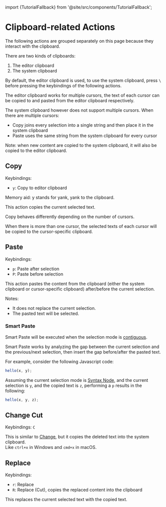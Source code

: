 import {TutorialFallback} from '@site/src/components/TutorialFallback';

# Clipboard-related Actions

The following actions are grouped separately on this page because they interact with the clipboard.

There are two kinds of clipboards:

1. The editor clipboard
2. The system clipboard

By default, the editor clipboard is used, to use the system clipboard, press
`\` before pressing the keybindings of the following actions.

The editor clipboard works for multiple cursors, the text of each cursor can be
copied to and pasted from the editor clipboard respectively.

The system clipboard however does not support multiple cursors.
When there are multiple cursors:

- Copy joins every selection into a single string and then place it in the system clipboard
- Paste uses the same string from the system clipboard for every cursor

Note: when new content are copied to the system clipboard, it will also be
copied to the editor clipboard.

## Copy

Keybindings:

- `y`: Copy to editor clipboard

Memory aid: y stands for yank, yank to the clipboard.

This action copies the current selected text.

Copy behaves differently depending on the number of cursors.

When there is more than one cursor, the selected texts of each cursor will be
copied to the cursor-specific clipboard.

## Paste

Keybindings:

- `p`: Paste after selection
- `P`: Paste before selection

This action pastes the content from the clipboard (either the system clipboard or
cursor-specific clipboard) after/before the current selection.

Notes:

- It does not replace the current selection.
- The pasted text will be selected.

### Smart Paste

Smart Paste will be executed when the selection mode is [contiguous](../selection-modes/index.md#contiguity).

Smart Paste works by analyzing the gap between the current selection and the
previous/next selection, then insert the gap before/after the pasted text.

For example, consider the following Javascript code:

```js
hello(x, y);
```

Assuming the current selection mode is [Syntax Node](../selection-modes/primary.md#syntax-node), and the current selection is `y`, and the
copied text is `z`, performing a `p` results in the following:

```js
hello(x, y, z);
```

<TutorialFallback filename="paste"/>

## Change Cut

Keybindings: `C`

This is similar to [Change](./index.md#change), but it copies the deleted text into the system clipboard.  
Like `ctrl+x` in Windows and `cmd+x` in macOS.

## Replace

Keybindings:

- `r`: Replace
- `R`: Replace (Cut), copies the replaced content into the clipboard

This replaces the current selected text with the copied text.

<TutorialFallback filename="replace-cut"/>
